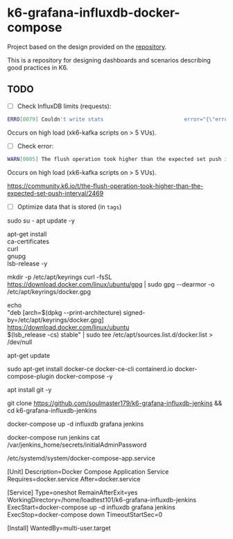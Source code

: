 #  k6-grafana-influxdb-docker-compose

Project based on the design provided on the [repository](https://github.com/luketn/docker-k6-grafana-influxdb).

This is a repository for designing dashboards and scenarios describing good practices in K6.

## TODO

- [ ] Check InfluxDB limits (requests):

```bash
ERRO[0079] Couldn't write stats                          error="{\"error\":\"Request Entity Too Large\"}\n" output=InfluxDBv1
```

Occurs on high load (xk6-kafka scripts on > 5 VUs).

- [ ] Check error:

```bash
WARN[0005] The flush operation took higher than the expected set push interval. If you see this message multiple times then the setup or configuration need to be adjusted to achieve a sustainable rate.  output=InfluxDBv1 t=1.7028393s
```

Occurs on high load (xk6-kafka scripts on > 5 VUs).

https://community.k6.io/t/the-flush-operation-took-higher-than-the-expected-set-push-interval/2469

- [ ] Optimize data that is stored (in `tags`)




sudo su -
apt update -y

apt-get install \
    ca-certificates \
    curl \
    gnupg \
    lsb-release -y
    
mkdir -p /etc/apt/keyrings
curl -fsSL https://download.docker.com/linux/ubuntu/gpg | sudo gpg --dearmor -o /etc/apt/keyrings/docker.gpg

echo \
  "deb [arch=$(dpkg --print-architecture) signed-by=/etc/apt/keyrings/docker.gpg] https://download.docker.com/linux/ubuntu \
  $(lsb_release -cs) stable" | sudo tee /etc/apt/sources.list.d/docker.list > /dev/null
  
  apt-get update
  
  sudo apt-get install docker-ce docker-ce-cli containerd.io docker-compose-plugin docker-compose -y
  
  apt install git -y
  
  git clone https://github.com/soulmaster179/k6-grafana-influxdb-jenkins && cd k6-grafana-influxdb-jenkins
  
  docker-compose up -d influxdb grafana jenkins
  
  
  docker-compose run jenkins cat /var/jenkins_home/secrets/initialAdminPassword
  

/etc/systemd/system/docker-compose-app.service

[Unit]
Description=Docker Compose Application Service
Requires=docker.service
After=docker.service

[Service]
Type=oneshot
RemainAfterExit=yes
WorkingDirectory=/home/loadtest101/k6-grafana-influxdb-jenkins
ExecStart=docker-compose up -d influxdb grafana jenkins
ExecStop=docker-compose down
TimeoutStartSec=0

[Install]
WantedBy=multi-user.target
